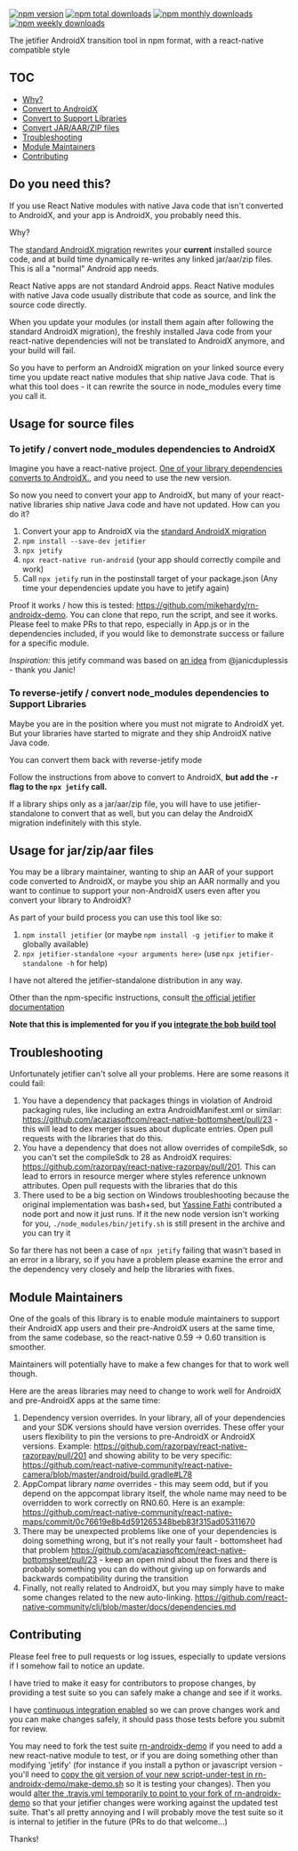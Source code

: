 
[![npm version](https://badge.fury.io/js/jetifier.svg)](http://badge.fury.io/js/jetifier)
[![npm total downloads](https://img.shields.io/npm/dt/jetifier.svg)](https://img.shields.io/npm/dt/jetifier.svg)
[![npm monthly downloads](https://img.shields.io/npm/dm/jetifier.svg)](https://img.shields.io/npm/dm/jetifier.svg)
[![npm weekly downloads](https://img.shields.io/npm/dw/jetifier.svg)](https://img.shields.io/npm/dw/jetifier.svg)

The jetifier AndroidX transition tool in npm format, with a react-native compatible style

## TOC

* [Why?](#do_you_need_this)
* [Convert to AndroidX](#to-jetify--convert-node_modules-dependencies-to-androidx)
* [Convert to Support Libraries](#to-reverse-jetify--convert-node_modules-dependencies-to-support-libraries)
* [Convert JAR/AAR/ZIP files](#usage-for-jarzipaar-files)
* [Troubleshooting](#troubleshooting)
* [Module Maintainers](#module-maintainers)
* [Contributing](#contributing)

## Do you need this?

If you use React Native modules with native Java code that isn't converted to AndroidX, and your app is AndroidX, you probably need this.

Why?

The [standard AndroidX migration](https://developer.android.com/jetpack/androidx/migrate) rewrites your **current** installed source code, and at build time dynamically re-writes any linked jar/aar/zip files. This is all a "normal" Android app needs.

React Native apps are not standard Android apps. React Native modules with native Java code usually distribute that code as source, and link the source code directly.

When you update your modules (or install them again after following the standard AndroidX migration), the freshly installed Java code from your react-native dependencies will not be translated to AndroidX anymore, and your build will fail.

So you have to perform an AndroidX migration on your linked source every time you update react native modules that ship native Java code. That is what this tool does - it can rewrite the source in node_modules every time you call it.

## Usage for source files

### To jetify / convert node_modules dependencies to AndroidX

Imagine you have a react-native project. [One of your library dependencies converts to AndroidX.](https://developers.google.com/android/guides/releases#june_17_2019), and you need to use the new version.

So now you need to convert your app to AndroidX, but many of your react-native libraries ship native Java code and have not updated. How can you do it?

1. Convert your app to AndroidX via the [standard AndroidX migration](https://developer.android.com/jetpack/androidx/migrate)
1. `npm install --save-dev jetifier`
1. `npx jetify`
1. `npx react-native run-android` (your app should correctly compile and work)
1. Call `npx jetify` run in the postinstall target of your package.json (Any time your dependencies update you have to jetify again)

Proof it works / how this is tested: <https://github.com/mikehardy/rn-androidx-demo>. You can clone that repo, run the script, and see it works. Please feel to make PRs to that repo, especially in App.js or in the dependencies included, if you would like to demonstrate success or failure for a specific module.

*Inspiration:* this jetify command was based on [an idea](https://gist.github.com/janicduplessis/df9b5e3c2b2e23bbae713255bdb99f3c) from @janicduplessis - thank you Janic!

### To reverse-jetify / convert node_modules dependencies to Support Libraries

Maybe you are in the position where you must not migrate to AndroidX yet. But your libraries have started to migrate and they ship AndroidX native Java code.

You can convert them back with reverse-jetify mode

Follow the instructions from above to convert to AndroidX, **but add the `-r` flag to the `npx jetify` call.**

If a library ships only as a jar/aar/zip file, you will have to use jetifier-standalone to convert that as well, but you can delay the AndroidX migration indefinitely with this style.

## Usage for jar/zip/aar files

You may be a library maintainer, wanting to ship an AAR of your support code converted to AndroidX, or maybe you ship an AAR normally and you want to continue to support your non-AndroidX users even after you convert your library to AndroidX?

As part of your build process you can use this tool like so:

1. `npm install jetifier` (or maybe `npm install -g jetifier` to make it globally available)
1. `npx jetifier-standalone <your arguments here>` (use `npx jetifier-standalone -h` for help)

I have not altered the jetifier-standalone distribution in any way.

Other than the npm-specific instructions, consult [the official jetifier documentation](https://developer.android.com/studio/command-line/jetifier)

**Note that this is implemented for you if you [integrate the bob build tool](https://github.com/react-native-community/bob/blob/master/README.md#L44)**

## Troubleshooting

Unfortunately jetifier can't solve all your problems. Here are some reasons it could fail:

1. You have a dependency that packages things in violation of Android packaging rules, like including an extra AndroidManifest.xml or similar: <https://github.com/acaziasoftcom/react-native-bottomsheet/pull/23> - this will lead to dex merger issues about duplicate entries. Open pull requests with the libraries that do this.
1. You have a dependency that does not allow overrides of compileSdk, so you can't set the compileSdk to 28 as AndroidX requires: <https://github.com/razorpay/react-native-razorpay/pull/201>. This can lead to errors in resource merger where styles reference unknown attributes. Open pull requests with the libraries that do this
1. There used to be a big section on Windows troubleshooting because the original implementation was bash+sed, but [Yassine Fathi](m4tt72) contributed a node port and now it just runs. If it the new node version isn't working for you, `./node_modules/bin/jetify.sh` is still present in the archive and you can try it

So far there has not been a case of `npx jetify` failing that wasn't based in an error in a library, so if you have a problem please examine the error and the dependency very closely and help the libraries with fixes.

## Module Maintainers

One of the goals of this library is to enable module maintainers to support their AndroidX app users and their pre-AndroidX users at the same time, from the same codebase, so the react-native 0.59 -> 0.60 transition is smoother.

Maintainers will potentially have to make a few changes for that to work well though.

Here are the areas libraries may need to change to work well for AndroidX and pre-AndroidX apps at the same time:

1. Dependency version overrides. In your library, all of your dependencies and your SDK versions should have version overrides. These offer your users flexibility to pin the versions to pre-AndroidX or AndroidX versions. Example: <https://github.com/razorpay/react-native-razorpay/pull/201> and showing ability to be very specific: <https://github.com/react-native-community/react-native-camera/blob/master/android/build.gradle#L78>
1. AppCompat library *name* overrides - this may seem odd, but if you depend on the appcompat library itself, the whole name may need to be overridden to work correctly on RN0.60. Here is an example: <https://github.com/react-native-community/react-native-maps/commit/0c76619e8b4d591265348beb83f315ad05311670>
1. There may be unexpected problems like one of your dependencies is doing something wrong, but it's not really your fault - bottomsheet had that problem <https://github.com/acaziasoftcom/react-native-bottomsheet/pull/23> - keep an open mind about the fixes and there is probably something you can do without giving up on forwards and backwards compatibility during the transition
1. Finally, not really related to AndroidX, but you may simply have to make some changes related to the new auto-linking. <https://github.com/react-native-community/cli/blob/master/docs/dependencies.md>

## Contributing

Please feel free to pull requests or log issues, especially to update versions if I somehow fail to notice an update.

I have tried to make it easy for contributors to propose changes, by providing a test suite so you can safely make a change and see if it works.

I have [continuous integration enabled](https://travis-ci.com/mikehardy/jetifier) so we can prove changes work and you can make changes safely, it should pass those tests before you submit for review.

You may need to fork the test suite [rn-androidx-demo](https://github.com/mikehardy/rn-androidx-demo) if you need to add a new react-native module to test, or if you are doing something other than modifying 'jetify' (for instance if you install a python or javascript version - you'll need to [copy the git version of your new script-under-test in rn-androidx-demo/make-demo.sh](https://github.com/mikehardy/rn-androidx-demo/blob/master/make-demo.sh#L76) so it is testing your changes). Then you would [alter the .travis.yml temporarily to point to your fork of rn-androidx-demo](https://github.com/mikehardy/jetifier/blob/master/.travis.yml#L38) so that your jetifier changes were working against the updated test suite. That's all pretty annoying and I will probably move the test suite so it is internal to jetifier in the future (PRs to do that welcome...)

Thanks!
